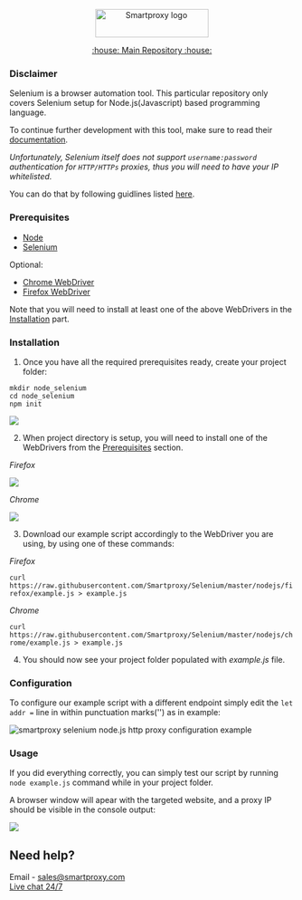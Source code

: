 <p align="center">
    <a href="https://smartproxy.com/"><img src="https://smartproxy.com/wp-content/themes/smartproxy/images/smartproxy-logo.svg" alt="Smartproxy logo" width="200" height="50"></a>
  </a>
</p>

<p align="center">
    <a href="https://github.com/Smartproxy/Smartproxy"> :house: Main Repository :house: </a>
</p>

### Disclaimer

Selenium is a browser automation tool. This particular repository only covers Selenium setup for Node.js(Javascript) based programming language.

To continue further development with this tool, make sure to read their [documentation](https://github.com/SeleniumHQ/selenium/tree/master/javascript/node/selenium-webdriver).

*Unfortunately, Selenium itself does not support `username:password` authentication for `HTTP/HTTPs` proxies, thus you will need to have your IP whitelisted.*

You can do that by following guidlines listed [here](https://help.smartproxy.com/docs/proxy-authentication).

### Prerequisites

- [Node](https://nodejs.org/en/download/)
- [Selenium](https://github.com/SeleniumHQ/selenium/tree/master/javascript/node/selenium-webdriver#installation)

Optional:
- [Chrome WebDriver](https://www.npmjs.com/package/chromedriver#building-and-installing)
- [Firefox WebDriver](https://www.npmjs.com/package/geckodriver#install)

Note that you will need to install at least one of the above WebDrivers in the [Installation](#installation) part.

### Installation

1. Once you have all the required prerequisites ready, create your project folder:

```
mkdir node_selenium
cd node_selenium
npm init
```
<img src="https://i.imgur.com/53kgOXn.png">

2. When project directory is setup, you will need to install one of the WebDrivers from the [Prerequisites](#prerequisites) section.

*Firefox*

<img src="https://i.imgur.com/I9czv1a.png">

*Chrome*

<img src="https://i.imgur.com/ALgnAQf.png">

3. Download our example script accordingly to the WebDriver you are using, by using one of these commands: 

*Firefox*

```curl https://raw.githubusercontent.com/Smartproxy/Selenium/master/nodejs/firefox/example.js > example.js```

*Chrome*

```curl https://raw.githubusercontent.com/Smartproxy/Selenium/master/nodejs/chrome/example.js > example.js```

4. You should now see your project folder populated with *example.js* file.

### Configuration

To configure our example script with a different endpoint simply edit the `let addr =` line in within punctuation marks('') as in example:

<img src="https://i.imgur.com/rBL5rWw.png" alt="smartproxy selenium node.js http proxy configuration example">

### Usage

If you did everything correctly, you can simply test our script by running `node example.js` command while in your project folder.

A browser window will apear with the targeted website, and a proxy IP should be visible in the console output:

<img src="https://i.imgur.com/7Na6wEN.png">

## Need help?
Email - sales@smartproxy.com
<br><a href="https://smartproxy.com">Live chat 24/7</a>
